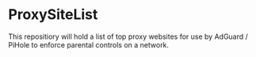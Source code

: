 # ProxySiteList
This repositiory will hold a list of top proxy websites for use by AdGuard / PiHole to enforce parental controls on a network.
